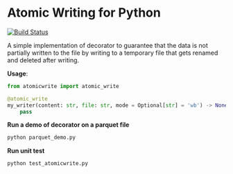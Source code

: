 # Atomic Writing for Python
[![Build Status](https://app.travis-ci.com/OliverXiaoxiong/atomicwrite.svg?branch=master)](https://app.travis-ci.com/OliverXiaoxiong/atomicwrite)

A simple implementation of decorator  to guarantee that the data is not partially written to the file by writing to a temporary file that gets renamed and deleted after writing.

**Usage**:
```Python
from atomicwrite import atomic_write

@atomic_write
my_writer(content: str, file: str, mode = Optional[str] = 'wb') -> None:
    pass
```

**Run a demo of decorator on a parquet file**
```Python
python parquet_demo.py
```

**Run unit test**
```Python
python test_atomicwrite.py
```